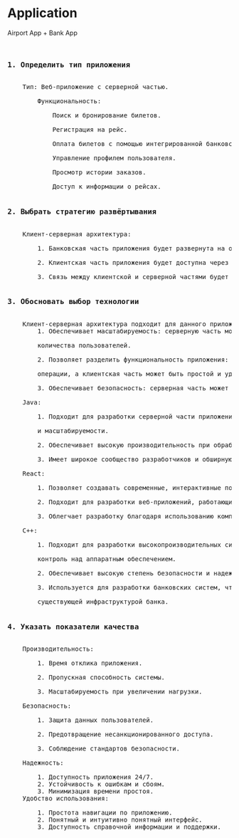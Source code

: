 # Application
Airport App + Bank App<br><br>
<pre>
<h3>1. Определить тип приложения</h3>
    Тип: Веб-приложение с серверной частью.<br>
        Функциональность:<br>
            Поиск и бронирование билетов.<br>
            Регистрация на рейс.<br>
            Оплата билетов с помощью интегрированной банковской системы.<br>
            Управление профилем пользователя.<br>
            Просмотр истории заказов.<br>
            Доступ к информации о рейсах.<br>
<h3>2. Выбрать стратегию развёртывания</h3>
    Клиент-серверная архитектура:<br>
        1. Банковская часть приложения будет развернута на одном из компьютеров.<br>
        2. Клиентская часть приложения будет доступна через веб-браузер на другом компьютере.<br>
        3. Связь между клиентской и серверной частями будет осуществляться через сокет.<br>
<h3>3. Обосновать выбор технологии</h3>
    Клиент-серверная архитектура подходит для данного приложения, т.к.:
        1. Обеспечивает масштабируемость: серверную часть можно масштабировать для поддержки большего<br> 
        количества пользователей.<br>
        2. Позволяет разделить функциональность приложения: серверная часть может обрабатывать сложные<br> 
        операции, а клиентская часть может быть простой и удобной для пользователя.<br>
        3. Обеспечивает безопасность: серверная часть может быть защищена от несанкционированного доступа.<br>
    Java:<br>
        1. Подходит для разработки серверной части приложения благодаря надежности, безопасности<br> 
        и масштабируемости.<br>
        2. Обеспечивает высокую производительность при обработке большого количества транзакций.<br>
        3. Имеет широкое сообщество разработчиков и обширную библиотеку инструментов.<br>
    React:<br>
        1. Позволяет создавать современные, интерактивные пользовательские интерфейсы.<br>
        2. Подходит для разработки веб-приложений, работающих в режиме реального времени.<br>
        3. Облегчает разработку благодаря использованию компонентов и системы управления состоянием.<br>
    C++:<br>
        1. Подходит для разработки высокопроизводительных систем, где требуется низкоуровневый<br> 
        контроль над аппаратным обеспечением.<br>
        2. Обеспечивает высокую степень безопасности и надежности.<br>
        3. Используется для разработки банковских систем, что обеспечивает совместимость с<br> 
        существующей инфраструктурой банка.<br>
<h3>4. Указать показатели качества</h3>
    Производительность:<br>
        1. Время отклика приложения.<br>
        2. Пропускная способность системы.<br>
        3. Масштабируемость при увеличении нагрузки.<br>
    Безопасность:<br>
        1. Защита данных пользователей.<br>
        2. Предотвращение несанкционированного доступа.<br>
        3. Соблюдение стандартов безопасности.<br>
    Надежность:<br>
        1. Доступность приложения 24/7.
        2. Устойчивость к ошибкам и сбоям.
        3. Минимизация времени простоя.
    Удобство использования:<br>
        1. Простота навигации по приложению.
        2. Понятный и интуитивно понятный интерфейс.
        3. Доступность справочной информации и поддержки.
</pre>

